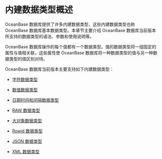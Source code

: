 # 内建数据类型概述

OceanBase 数据库提供了许多内建数据类型，这些内建数据类型也称 OceanBase 数据库基本数据类型。本章节主要介绍 OceanBase 数据库当前版本所支持的数据类型的语法、参数和使用说明等。

OceanBase 数据库操作的每个值都有一个数据类型。值的数据类型将一组固定的属性与值相关联，这些属性使 OceanBase 数据库将一种数据类型的值与另一种数据类型的值区别对待。

OceanBase 数据库当前版本主要支持如下内建数据类型：

* [字符数据类型](200.character-data-type-of-oracle-mode/100.overview-of-character-data-types-of-oracle-mode.md)

* [数值数据类型](300.numeric-data-type-of-oracle-mode/100.overview-of-numeric-data-types-of-oracle-mode.md)

* [日期时间和间隔数据类型](400.date-time-and-interval-data-types-of-oracle-mode/100.overview-of-date-time-and-interval-data-types-of-oracle-mode.md)

* [RAW 数据类型](../100.built-in-data-types-of-oracle-mode/500.raw-data-type-of-oracle-mode.md)

* [大对象数据类型](600.large-object-data-type-of-oracle-mode/100.data-types-of-large-objects-of-oracle-mode.md)

* [Rowid 数据类型](../100.built-in-data-types-of-oracle-mode/700.rowid-datatype-of-oracle-mode.md)

* [JSON 数据类型](1000.json-formatted-data-type-oracle-mode/100.json-data-type-overview-of-oracle-mode.md)

* [XML 数据类型](1100.xml-date-type-of-oracle-mode/100.xml-data-type-overview-of-oracle-mode.md)
